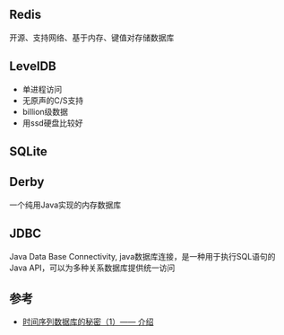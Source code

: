 ## Redis
开源、支持网络、基于内存、键值对存储数据库

## LevelDB
* 单进程访问
* 无原声的C/S支持
* billion级数据
* 用ssd硬盘比较好

## SQLite


## Derby
一个纯用Java实现的内存数据库

## JDBC
Java Data Base Connectivity, java数据库连接，是一种用于执行SQL语句的Java API，可以为多种关系数据库提供统一访问



## 参考
* [时间序列数据库的秘密（1）—— 介绍](http://www.infoq.com/cn/articles/database-timestamp-01)